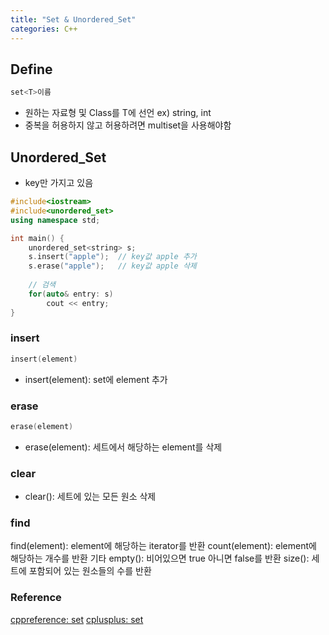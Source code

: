 ```yaml
---
title: "Set & Unordered_Set"
categories: C++
---
```

## Define
```cpp
set<T>이름
```
- 원하는 자료형 및 Class를 T에 선언 ex) string, int
- 중복을 허용하지 않고 허용하려면 multiset을 사용해야함


## Unordered_Set
- key만 가지고 있음
```cpp
#include<iostream>
#include<unordered_set>
using namespace std;

int main() {
    unordered_set<string> s;
    s.insert("apple");  // key값 apple 추가
    s.erase("apple");   // key값 apple 삭제
    
    // 검색
    for(auto& entry: s)
        cout << entry;
}
```

### insert
```cpp
insert(element)
```
- insert(element): set에 element 추가

### erase
```cpp
erase(element)
```
- erase(element): 세트에서 해당하는 element를 삭제

### clear
- clear(): 세트에 있는 모든 원소 삭제

### find
find(element): element에 해당하는 iterator를 반환
count(element): element에 해당하는 개수를 반환
기타
empty(): 비어있으면 true 아니면 false를 반환
size(): 세트에 포함되어 있는 원소들의 수를 반환

### Reference
[cppreference: set](https://en.cppreference.com/w/cpp/container/set)
[cplusplus: set](https://cplusplus.com/reference/set/set/)
